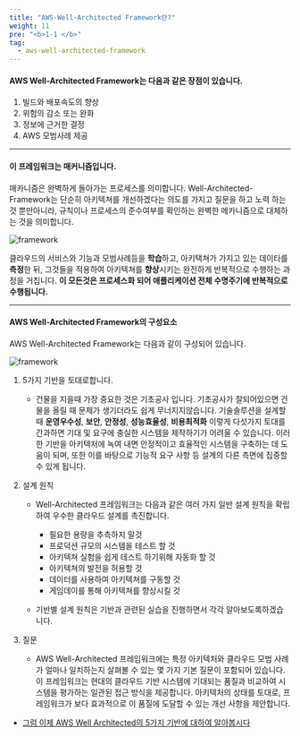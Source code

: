 ```yaml
---
title: "AWS-Well-Architected Framework란?"
weight: 11
pre: "<b>1-1 </b>"
tag:
  - aws-well-architected-framework
---
```



#### AWS Well-Architected Framework는 다음과 같은 장점이 있습니다. 

1. 빌드와 배포속도의 향상
1. 위험의 감소 또는 완화
1. 정보에 근거한 결정
1. AWS 모범사례 제공



---
#### 이 프레임워크는 매커니즘입니다.
매카니즘은 완벽하게 돌아가는 프로세스를 의미합니다. Well-Architected-Framework는 단순히 아키텍쳐를 개선하겠다는 의도를 가지고 질문을 하고 노력 하는 것 뿐만아니라, 규칙이나 프로세스의 준수여부를 확인하는 완벽한 메카니즘으로 대체하는 것을 의미합니다. 

 ![framework](/images/war/mechanism.png)

클라우드의 서비스와 기능과 모범사례등을 **학습**하고, 아키택쳐가 가지고 있는 데이타를 **측정**한 뒤, 그것들을 적용하여 아키텍쳐를 **향상**시키는 완전하게 반복적으로 수행하는 과정을 거칩니다. **이 모든것은 프로세스화 되어 애플리케이션 전체 수명주기에 반복적으로 수행됩니다.**


---
#### AWS Well-Architected Framework의 구성요소
AWS Well-Architected Framework는 다음과 같이 구성되어 있습니다. 

![framework](/images/war/framework.png)
1. 5가지 기반을 토대로합니다. 
   - 건물을 지을때 가장 중요한 것은 기초공사 입니다. 기초공사가 잘되어있으면 건물을 올릴 때 문제가 생기더라도 쉽게 무너지지않습니다. 기술솔루션을 설계할 때 **운영우수성**, **보안**, **안정성**, **성능효율성**, **비용최적화** 이렇게 다섯가지 토대를 간과하면 기대 및 요구에 충실한 시스템을 제작하기가 어려울 수 있습니다. 이러한 기반을 아키텍처에 녹여 내면 안정적이고 효율적인 시스템을 구축하는 데 도움이 되며, 또한 이를 바탕으로 기능적 요구 사항 등 설계의 다른 측면에 집중할 수 있게 됩니다. 

1. 설계 원칙
   - Well-Architected 프레임워크는 다음과 같은 여러 가지 일반 설계 원칙을 확립하여 우수한 클라우드 설계를 촉진합니다.

     - 필요한 용량을 추측하지 말것
     - 프로덕션 규모의 시스템을 테스트 할 것
     - 아키텍쳐 실험을 쉽게 테스트 하기위해 자동화 할 것
     - 아키텍쳐의 발전을 허용할 것
     - 데이터를 사용하여 아키텍쳐를 구동할 것
     - 게임데이를 통해 아키텍쳐를 향상시킬 것

   - 기반별 설계 원칙은 기반과 관련된 실습을 진행하면서 각각 알아보도록하겠습니다.

1. 질문
   - AWS Well-Architected 프레임워크에는 특정 아키텍처와 클라우드 모범 사례가 얼마나 일치하는지 살펴볼 수 있는 몇 가지 기본 질문이 포함되어 있습니다. 이 프레임워크는 현대의 클라우드 기반 시스템에 기대되는 품질과 비교하여 시스템을 평가하는 일관된 접근 방식을 제공합니다. 아키텍처의 상태를 토대로, 프레임워크가 보다 효과적으로 이 품질에 도달할 수 있는 개선 사항을 제안합니다.


   
  
- [ 그럼 이제 AWS Well Architected의 5가지 기반에 대하여 알아봅시다 ](/introduction/pillar)



